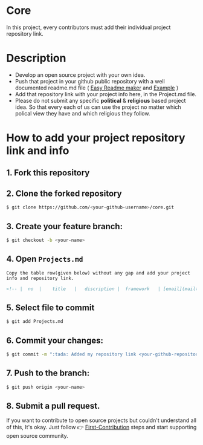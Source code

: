 # Core 

In this project, every contributors must add their individual project repository link.

# Description
- Develop an open source project with your own idea. 
- Push that project in your github public repository with a well documented readme.md file ( [Easy Readme maker](https://readme.so/) and [Example](https://github.com/samiurprapon/samiurprapon.github.io)  ) 
- Add that repository link with your project info here, in the Project.md file. 
- Please do not submit any specific **political** & **religious** based project idea. So that every each of us can use the project no matter which polical view they have and which religious they follow.

# How to add your project repository link and info 

## 1. Fork this repository

## 2. Clone the forked repository
```bash
$ git clone https://github.com/<your-github-username>/core.git
```

## 3. Create your feature branch:
```bash
$ git checkout -b <your-name>
```

## 4. Open `Projects.md`

```
Copy the table row(given below) without any gap and add your project info and repository link.
```

```md
<!-- |  no  |    title   |   discription |  framework   | [email](mailto:yourmail@mail.com)  |  [visit](your-github-project)    |   NULL    | -->
```

## 5. Select file to commit
```bash
$ git add Projects.md
```

## 6. Commit your changes:

```bash
$ git commit -m ":tada: Added my repository link <your-github-repository>"
```

## 7. Push to the branch:
```bash
$ git push origin <your-name>
```

## 8. Submit a pull request.


If you want to contribute to open source projects but couldn't understand all of this, It's okay. Just follow 👉 [First-Contribution](GUIDE.md) steps and start supporting open source community.
